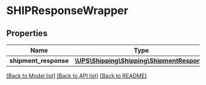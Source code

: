 # SHIPResponseWrapper

## Properties
Name | Type | Description | Notes
------------ | ------------- | ------------- | -------------
**shipment_response** | [**\UPS\Shipping\Shipping\ShipmentResponse**](ShipmentResponse.md) |  | 

[[Back to Model list]](../../README.md#documentation-for-models) [[Back to API list]](../../README.md#documentation-for-api-endpoints) [[Back to README]](../../README.md)

